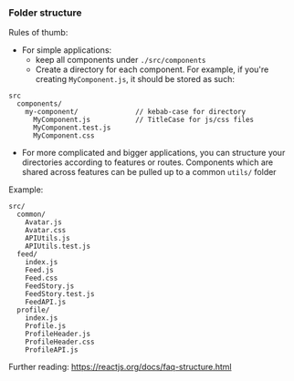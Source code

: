 ### Folder structure
Rules of thumb:
* For simple applications:
    * keep all components under `./src/components`
    * Create a directory for each component. For example, if you're creating `MyComponent.js`, it should be stored as such:
    
```
src
  components/
    my-component/              // kebab-case for directory
      MyComponent.js           // TitleCase for js/css files
      MyComponent.test.js
      MyComponent.css
```
* For more complicated and bigger applications, you can structure your directories according to features or routes. Components which are shared across features can be pulled up to a common `utils/` folder

Example:
```
src/
  common/
    Avatar.js
    Avatar.css
    APIUtils.js
    APIUtils.test.js
  feed/
    index.js
    Feed.js
    Feed.css
    FeedStory.js
    FeedStory.test.js
    FeedAPI.js
  profile/
    index.js
    Profile.js
    ProfileHeader.js
    ProfileHeader.css
    ProfileAPI.js

```

Further reading: https://reactjs.org/docs/faq-structure.html